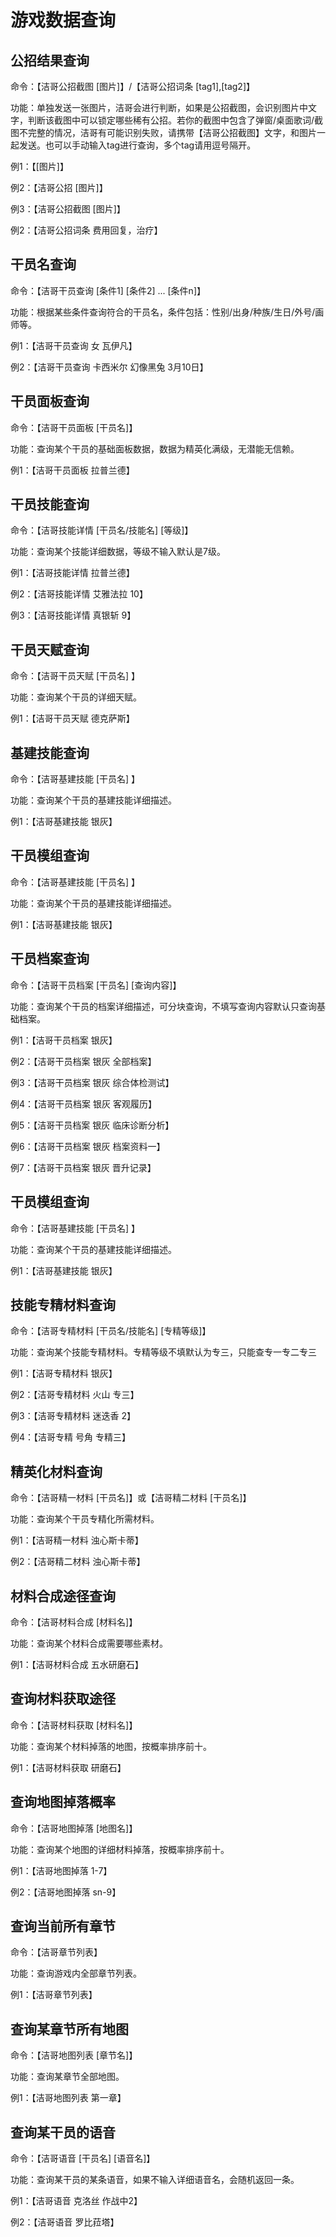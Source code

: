 # 游戏数据查询

## 公招结果查询

命令：【洁哥公招截图 [图片]】/【洁哥公招词条 [tag1],[tag2]】

功能：单独发送一张图片，洁哥会进行判断，如果是公招截图，会识别图片中文字，判断该截图中可以锁定哪些稀有公招。若你的截图中包含了弹窗/桌面歌词/截图不完整的情况，洁哥有可能识别失败，请携带【洁哥公招截图】文字，和图片一起发送。也可以手动输入tag进行查询，多个tag请用逗号隔开。

例1：【[图片]】

例2：【洁哥公招 [图片]】

例3：【洁哥公招截图 [图片]】

例2：【洁哥公招词条 费用回复，治疗】

## 干员名查询

命令：【洁哥干员查询 [条件1] [条件2] ... [条件n]】

功能：根据某些条件查询符合的干员名，条件包括：性别/出身/种族/生日/外号/画师等。

例1：【洁哥干员查询 女 瓦伊凡】

例2：【洁哥干员查询 卡西米尔 幻像黑兔 3月10日】

## 干员面板查询

命令：【洁哥干员面板 [干员名]】

功能：查询某个干员的基础面板数据，数据为精英化满级，无潜能无信赖。

例1：【洁哥干员面板 拉普兰德】

## 干员技能查询

命令：【洁哥技能详情 [干员名/技能名] [等级]】

功能：查询某个技能详细数据，等级不输入默认是7级。

例1：【洁哥技能详情 拉普兰德】

例2：【洁哥技能详情 艾雅法拉 10】

例3：【洁哥技能详情 真银斩 9】

## 干员天赋查询

命令：【洁哥干员天赋 [干员名] 】

功能：查询某个干员的详细天赋。

例1：【洁哥干员天赋 德克萨斯】

## 基建技能查询

命令：【洁哥基建技能 [干员名] 】

功能：查询某个干员的基建技能详细描述。

例1：【洁哥基建技能 银灰】

## 干员模组查询

命令：【洁哥基建技能 [干员名] 】

功能：查询某个干员的基建技能详细描述。

例1：【洁哥基建技能 银灰】

## 干员档案查询

命令：【洁哥干员档案 [干员名] [查询内容]】

功能：查询某个干员的档案详细描述，可分块查询，不填写查询内容默认只查询基础档案。

例1：【洁哥干员档案 银灰】

例2：【洁哥干员档案 银灰 全部档案】

例3：【洁哥干员档案 银灰 综合体检测试】

例4：【洁哥干员档案 银灰 客观履历】

例5：【洁哥干员档案 银灰 临床诊断分析】

例6：【洁哥干员档案 银灰 档案资料一】

例7：【洁哥干员档案 银灰 晋升记录】

## 干员模组查询

命令：【洁哥基建技能 [干员名] 】

功能：查询某个干员的基建技能详细描述。

例1：【洁哥基建技能 银灰】

## 技能专精材料查询

命令：【洁哥专精材料 [干员名/技能名] [专精等级]】

功能：查询某个技能专精材料。专精等级不填默认为专三，只能查专一专二专三

例1：【洁哥专精材料 银灰】

例2：【洁哥专精材料 火山 专三】

例3：【洁哥专精材料 迷迭香 2】

例4：【洁哥专精 号角 专精三】

## 精英化材料查询

命令：【洁哥精一材料 [干员名]】或【洁哥精二材料 [干员名]】

功能：查询某个干员专精化所需材料。

例1：【洁哥精一材料 浊心斯卡蒂】

例2：【洁哥精二材料 浊心斯卡蒂】

## 材料合成途径查询

命令：【洁哥材料合成 [材料名]】

功能：查询某个材料合成需要哪些素材。

例1：【洁哥材料合成 五水研磨石】

## 查询材料获取途径

命令：【洁哥材料获取 [材料名]】

功能：查询某个材料掉落的地图，按概率排序前十。

例1：【洁哥材料获取 研磨石】

## 查询地图掉落概率

命令：【洁哥地图掉落 [地图名]】

功能：查询某个地图的详细材料掉落，按概率排序前十。

例1：【洁哥地图掉落 1-7】

例2：【洁哥地图掉落 sn-9】

## 查询当前所有章节

命令：【洁哥章节列表】

功能：查询游戏内全部章节列表。

例1：【洁哥章节列表】

## 查询某章节所有地图

命令：【洁哥地图列表 [章节名]】

功能：查询某章节全部地图。

例1：【洁哥地图列表 第一章】

## 查询某干员的语音

命令：【洁哥语音 [干员名] [语音名]】

功能：查询某干员的某条语音，如果不输入详细语音名，会随机返回一条。

例1：【洁哥语音 克洛丝 作战中2】

例2：【洁哥语音 罗比菈塔】